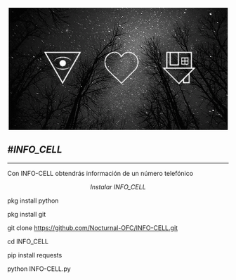 <p align="center">
<img src="https://github.com/Nocturnal-OFC/Nocturnal-OFC/blob/main/GIF-1.gif" />
</p>

<h2><b><i>#INFO_CELL</i></b></h2><hr>
Con INFO-CELL obtendrás información de un número telefónico 

<p align="center"><i>Instalar INFO_CELL</i></p>

pkg install python

pkg install git

git clone https://github.com/Nocturnal-OFC/INFO-CELL.git

cd INFO_CELL

pip install requests

python INFO-CELL.py
